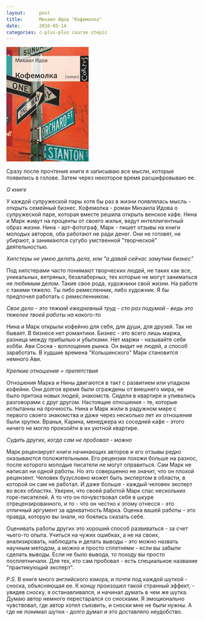 ```yaml
---
layout:     post
title:      Михаил Идов "Кофемолка"
date:       2016-05-14
categories: c-plus-plus course stepic
---
```


![desk](images/кофемолка.jpeg)

Сразу после прочтения книги я записываю все мысли, которые появились в голове. Затем через некоторое время расшифровываю ее.

*О книге*

У каждой супружеской пары хотя бы раз в жизни появлялась мысль - открыть семейный бизнес. Кофемолка - роман Михаила Идова о супружеской паре, которая вместе решила открыть венское кафе. Нина и Марк живут на проценты от своего жилья, ведут интеллигентный образ жизни. Нина - арт-фотограф, Марк - пишет отзывы на книги молодых авторов, оба работают не ради денег. Они не готовят, не убирают, а занимаются сугубо умственной "творческой" деятельностью. 


*Хипстеры не умею делать дела, или "а давай сейчас замутим бизнес"*

Под хипстерами часто понимают творческих людей, не таких как все, уникальных, ветряных, безалаберных, тех которые не могут заниматься не любимым делом. Такие свое рода, художники свой жизни. На работе с такими тяжело. Ты либо ремесленник, либо художник. Я бы предпочел работать с ремесленником.

*Свое дело - это тяжкий ежедневный труд - сто раз подумай - ведь это тяжелее твоей работы на какого-то*

Нина и Марк открыли кофейню для себя, для души, для друзей. Так не бывает. В бизнесе нет романтики. Бизнес - это всего лишь маржа, разница между прибылью и убытками. Нет маржи - называйте себя хобби. Ави Сосна - воплощение рынка. Он видит не людей, а способ заработать. В худшие времена "Кольшинского" Марк становится немного Ави.

*Крепкие отношения = препятствия*

Отношения Марка и Нины двигаются в такт с развитием или упадком кофейни. Они долгое время были ограждены от внешнего мира, не было притока новых людей, знакомств. Сидели в квартире и упивались разговорами с друг другом. Настоящие отношения - те, которые испытанны на прочность. Нина и Марк жили в радужном мире с первого своего знакомства и даже через несколько лет их отношения были хрупки. Вранья, Карина, менеджера из соседней кафе - этого ничего не могло произойти в их уютной квартире.


*Судить других, когда сам не пробовал - можно*


Марк рецензирует книги начинающих авторов и его отзывы редко оказываются положительными. Его рецензии похожи больше на разнос, после которого молодые писатели не могут оправиться. Сам Марк не написал ни одной работы. Но это совершенно не значит, что он плохой рецензент. Человек бузусловно может быть экспертом в области, в которой он сам не работал. И даже больше - каждый человек эксперт во всех областях. Уверен, что своей работой Марк спас нескольких горе-писателей. А то что он почувствовал себя в шкуре отрецензированного, и то - что он честно к этому отнесся - это отличный аргумент за адекватность Марка. Оценка вашей работы - это правда, которую вы знали, но боялись сказать себе.

Оценивать работы других это хороший способ развиваться - за счет чьего-то опыта. Учиться на чужих ошибках, а не на своих, анализировать, наблюдать и делать выводы - это можно назвать научным методом, а можно и просто сплетнями - если вы забыли сделать выводы. Если не было вывода, то походу вы просто посплетничали. Для тех, кто сам пробовал - есть специальное название "практикующий эксперт".

*P.S.* В книге много английского юмора, и почти под каждой шуткой - сноска, объясняющая ее. К концу произошел такой странный эффект, - увидев сноску, я останавливался, и начинал думать в чем же шутка. Думаю автор немного перестарался со сносками. Я эмоционально чувствовал, где автор хотел съязвить, и сноски мне не были нужны. А где не понимал шутки - долго думал и это доставляло неудобство.
